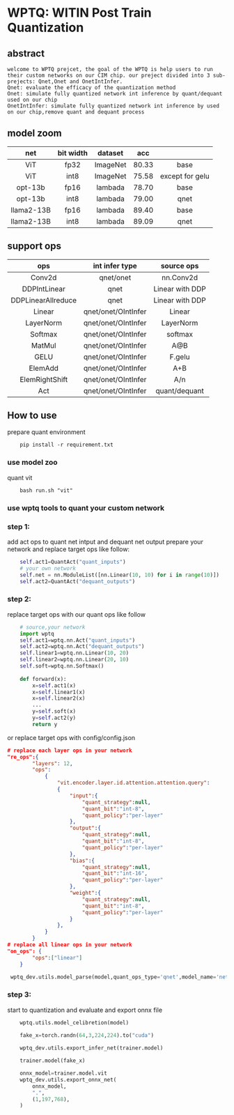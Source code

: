 # WPTQ: WITIN Post Train Quantization
## abstract
    welcome to WPTQ prejcet, the goal of the WPTQ is help users to run their custom networks on our CIM chip. our preject divided into 3 sub-prejects: Qnet,Onet and OnetIntInfer.
    Qnet: evaluate the efficacy of the quantization method
    Onet: simulate fully quantized network int inference by quant/dequant used on our chip 
    OnetIntInfer: simulate fully quantized network int inference by used on our chip,remove quant and dequant process

## model zoom 
|net| bit width |dataset| acc||
|:---:|:---:|:----:|:----:|:----:|
|ViT| fp32 | ImageNet | 80.33| base
|ViT| int8 | ImageNet | 75.58| except for gelu
|opt-13b| fp16 | lambada| 78.70| base
|opt-13b| int8 | lambada| 79.00| qnet
|llama2-13B| fp16  | lambada| 89.40| base
|llama2-13B| int8  | lambada| 89.09| qnet

## support ops

|ops| int infer type | source ops|
|:---:|:---:|:---:|
|Conv2d| qnet/onet|nn.Conv2d|
|DDPIntLinear| qnet | Linear with DDP|
|DDPLinearAllreduce| qnet | Linear with DDP|
|Linear| qnet/onet/OIntInfer | Linear |
|LayerNorm| qnet/onet/OIntInfer | LayerNorm |
|Softmax| qnet/onet/OIntInfer | softmax|
|MatMul| qnet/onet/OIntInfer | A@B|
|GELU| qnet/onet/OIntInfer| F.gelu|
|ElemAdd| qnet/onet/OIntInfer | A+B|
|ElemRightShift| qnet/onet/OIntInfer|A/n|
|Act| qnet/onet/OIntInfer| quant/dequant|


## How to use
prepare quant environment
``` base
    pip install -r requirement.txt
```
### use model zoo 
quant vit
``` base  
    bash run.sh "vit"
```
### use wptq tools to quant your custom network

### step 1:
add act ops to quant net intput and  dequant net output
prepare your network and replace target ops like follow:
``` python
    self.act1=QuantAct("quant_inputs")
    # your own network
    self.net = nn.ModuleList([nn.Linear(10, 10) for i in range(10)])
    self.act2=QuantAct("dequant_outputs")
``` 
### step 2:
replace target ops with our quant ops like follow
``` python
    # source,your network
    import wptq
    self.act1=wptq.nn.Act("quant_inputs")
    self.act2=wptq.nn.Act("dequant_outputs")
    self.linear1=wptq.nn.Linear(10, 20)
    self.linear2=wptq.nn.Linear(20, 10)
    self.soft=wptq.nn.Softmax()
    
    def forward(x):
        x=self.act1(x)
        x=self.linear1(x)
        x=self.linear2(x)
        ...
        y=self.soft(x)
        y=self.act2(y)
        return y
``` 
or replace target ops with config/config.json

```json
# replace each layer ops in your network
"re_ops":{
        "layers": 12,
        "ops":  
            {
                "vit.encoder.layer.id.attention.attention.query":
                {
                    "input":{
                        "quant_strategy":null,
                        "quant_bit":"int-8",
                        "quant_policy":"per-layer"
                    },
                    "output":{
                        "quant_strategy":null,
                        "quant_bit":"int-8",
                        "quant_policy":"per-layer"
                    },
                    "bias":{
                        "quant_strategy":null,
                        "quant_bit":"int-16",
                        "quant_policy":"per-layer"
                    },
                    "weight":{
                        "quant_strategy":null,
                        "quant_bit":"int-8",
                        "quant_policy":"per-layer"
                    }
                },
            }
        }
# replace all linear ops in your network
"on_ops": {
        "ops":["linear"]
    }
```
``` python
 wptq_dev.utils.model_parse(model,quant_ops_type='qnet',model_name='network')
```
### step 3:
start to quantization and evaluate and export onnx file
```python
    wptq.utils.model_celibretion(model) 
   
    fake_x=torch.randn(64,3,224,224).to("cuda")

    wptq_dev.utils.export_infer_net(trainer.model)

    trainer.model(fake_x)

    onnx_model=trainer.model.vit
    wptq_dev.utils.export_onnx_net(
        onnx_model,
        ".",
        (1,197,768),
    )

```


